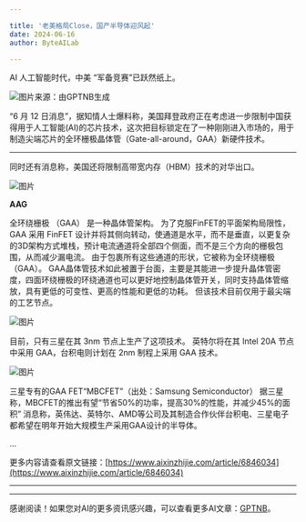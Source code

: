 ```yaml
---

title: '老美格局Close，国产半导体迎风起'
date: 2024-06-16
author: ByteAILab

---
```


AI 人工智能时代，中美 “军备竞赛”已跃然纸上。

![图片来源：由GPTNB生成](http://www.jesonc.com/upload/3B33CB85B496C0CB6FBA4C2BD79320AD/1718327400882/Fu3TPZtJHy5w1PbzAjUzodRCo706.jpg)

“6 月 12 日消息”，据知情人士爆料称，美国拜登政府正在考虑进一步限制中国获得用于人工智能(AI)的芯片技术，这次把目标锁定在了一种刚刚进入市场的，用于制造尖端芯片的全环栅极晶体管（Gate-all-around，GAA）新硬件技术。

---
同时还有消息称，美国还将限制高带宽内存（HBM）技术的对华出口。

![图片](http://www.jesonc.com/FqInsLmlqjlAwv0Xs8sapQ4lT4CE)

**AAG**

全环绕栅极 （GAA） 是一种晶体管架构。
为了克服FinFET的平面架构局限性，GAA 采用 FinFET 设计并将其侧向转动，使通道是水平，而不是垂直，以更复杂的3D架构方式堆栈，预计电流通道将全部四个侧面，而不是三个方向的栅极包围，从而减少漏电流。
由于包裹所有这些通道的形状，它被称为全环绕栅极（GAA）。
GAA晶体管技术如此被置于台面，主要是其能进一步提升晶体管密度，四面环绕栅极的环绕通道也可以更好地控制晶体管开关，同时支持晶体管缩放，具有更低的可变性、更高的性能和更低的功耗。
但该技术目前仅用于最尖端的工艺节点。

![图片](http://www.jesonc.com/Fgz_1onlx6Br-JjS4xPYgaGfVTDU)

目前，只有三星在其 3nm 节点上生产了这项技术。
英特尔将在其 Intel 20A 节点中采用 GAA，台积电则计划在 2nm 制程上采用 GAA 技术。

![图片](http://www.jesonc.com/FkeOno9GOD4xpJtvac1gjY5FrSF3)

三星专有的GAA FET“MBCFET”（出处：Samsung Semiconductor）
据三星称，MBCFET的推出有望“节省50%的功率，提高30%的性能，并减少45%的面积”
消息称，英伟达、英特尔、AMD等公司及其制造合作伙伴台积电、三星电子都希望在明年开始大规模生产采用GAA设计的半导体。

...

更多内容请查看原文链接：[https://www.aixinzhijie.com/article/6846034](https://www.aixinzhijie.com/article/6846034)

---
---
感谢阅读！如果您对AI的更多资讯感兴趣，可以查看更多AI文章：[GPTNB](https://gptnb.com)。
